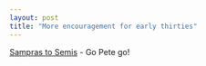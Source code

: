 ```yaml
---
layout: post
title: "More encouragement for early thirties"
---
```




<a href="http://www.washingtonpost.com/wp-dyn/articles/A43498-2002Sep5.html">Sampras to Semis</a> - Go Pete go!


